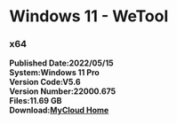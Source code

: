 # Windows 11 - WeTool
### x64   
**Published Date:2022/05/15   
System:Windows 11 Pro   
Version Code:V5.6   
Version Number:22000.675   
Files:11.69 GB   
Download:[MyCloud Home](https://home.mycloud.com/action/share/0cf3f547-c882-4281-9efb-2a9e53284e63)**
